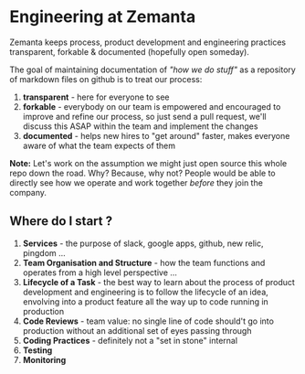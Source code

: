 # Engineering at Zemanta

Zemanta keeps process, product development and engineering practices transparent, forkable &amp; documented (hopefully open someday).

The goal of maintaining documentation of *"how we do stuff"* as a repository of markdown files on github is to treat our process:

1. **transparent** - here for everyone to see 
2. **forkable** - everybody on our team is empowered and encouraged to improve and refine our process, so just send a pull request, we'll discuss this ASAP within the team and implement the changes
3. **documented** - helps new hires to "get around" faster, makes everyone aware of what the team expects of them

**Note:** Let's work on the assumption we might just open source this whole repo down the road. Why? Because, why not? People would be able to directly see how we operate and work together *before* they join the company.  

## Where do I start ?

1. **Services** - the purpose of slack, google apps, github, new relic, pingdom ... 
2. **Team Organisation and Structure** - how the team functions and operates from a high level perspective ...
3. **Lifecycle of a Task** - the best way to learn about the process of product development and engineering is to follow the lifecycle of an idea, envolving into a product feature all the way up to code running in production
4. **Code Reviews** - team value: no single line of code should't go into production without an additional set of eyes passing through
5. **Coding Practices** - definitely not a "set in stone" internal 
6. **Testing**
7. **Monitoring**
